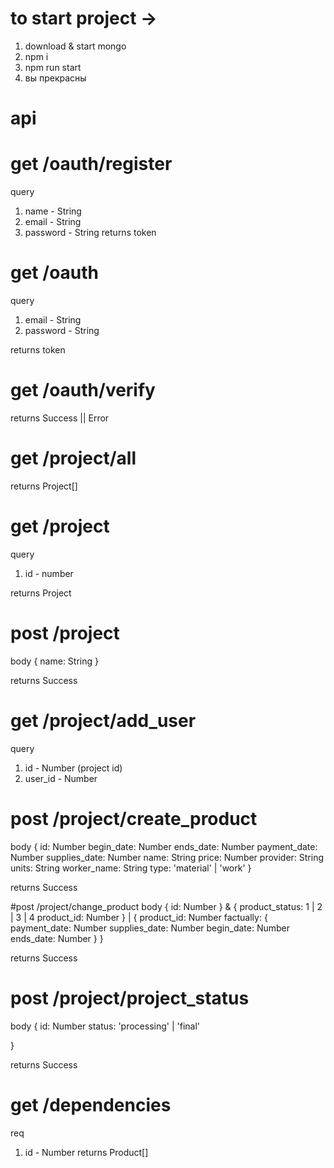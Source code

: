 # to start project ->
1. download & start mongo
2. npm i
3. npm run start
4. вы прекрасны

# api

# get /oauth/register 

query
1. name - String
2. email -  String
3. password - String
returns token

# get /oauth
query
1. email - String
2. password - String

returns token

# get /oauth/verify

returns Success || Error

# get /project/all

returns Project[]

# get /project
query
1. id - number

returns Project

# post /project
body
{
    name: String
}

returns Success 

# get /project/add_user
query
1. id - Number (project id)
2. user_id - Number

# post /project/create_product
body
{
    id: Number
    begin_date: Number
    ends_date: Number
    payment_date: Number
    supplies_date: Number
    name: String
    price: Number
    provider: String
    units: String
    worker_name: String
    type: 'material' | 'work'
}

returns Success 

#post /project/change_product
body
{
    id: Number
} & {
    product_status: 1 | 2 | 3 | 4
    product_id: Number
} | {
    product_id: Number
    factually: {
        payment_date: Number
        supplies_date: Number
        begin_date: Number
        ends_date: Number
    }
}

returns Success

# post /project/project_status
body
{
    id: Number
    status: 'processing' | 'final'

}

returns Success

# get /dependencies
req
1. id - Number
returns Product[]